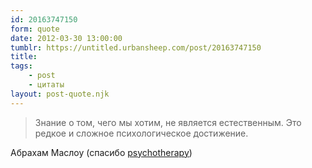 ```yaml
---
id: 20163747150
form: quote
date: 2012-03-30 13:00:00
tumblr: https://untitled.urbansheep.com/post/20163747150
title: 
tags:
    - post
    - цитаты
layout: post-quote.njk
---
```


<blockquote>
Знание о том, чего мы хотим, не является естественным. Это редкое и сложное психологическое достижение.
</blockquote>

Абрахам Маслоу (спасибо <a href="http://psychotherapy.tumblr.com/post/20162505370/it-isnt-normal-to-know-what-we-want-it-is-a-rare" class="tumblr_blog">psychotherapy</a>)

